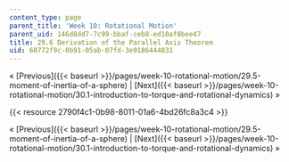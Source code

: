 ```yaml
---
content_type: page
parent_title: 'Week 10: Rotational Motion'
parent_uid: 146d8dd7-7c99-bbaf-ceb8-ed10af8bee47
title: 29.6 Derivation of the Parallel Axis Theorem
uid: 60772f9c-0b91-05ab-07fd-3e9186444031
---
```


« [Previous]({{< baseurl >}}/pages/week-10-rotational-motion/29.5-moment-of-inertia-of-a-sphere) | [Next]({{< baseurl >}}/pages/week-10-rotational-motion/30.1-introduction-to-torque-and-rotational-dynamics) »

{{< resource 2790f4c1-0b98-8011-01a6-4bd26fc8a3c4 >}}

« [Previous]({{< baseurl >}}/pages/week-10-rotational-motion/29.5-moment-of-inertia-of-a-sphere) | [Next]({{< baseurl >}}/pages/week-10-rotational-motion/30.1-introduction-to-torque-and-rotational-dynamics) »